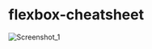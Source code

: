 # flexbox-cheatsheet
![Screenshot_1](https://user-images.githubusercontent.com/101496701/233803764-f7a8a851-e211-4e2b-89e8-d9cd7324ae95.png)
